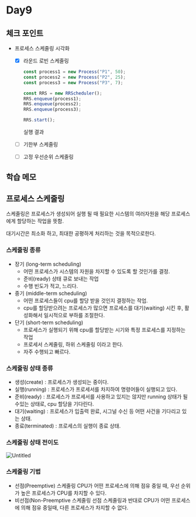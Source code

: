 # Day9

## 체크 포인트

- 프로세스 스케줄링 시각화

  - [x] 라운드 로빈 스케줄링

    ```javascript
    const process1 = new Process("P1", 50);
    const process2 = new Process("P2", 25);
    const process3 = new Process("P3", 7);

    const RRS = new RRScheduler();
    RRS.enqueue(process1);
    RRS.enqueue(process2);
    RRS.enqueue(process3);

    RRS.start();
    ```

    실행 결과

  - [ ] 기한부 스케줄링
  - [ ] 고정 우선순위 스케줄링

## 학습 메모

## 프로세스 스케줄링

스케줄링은 프로세스가 생성되어 실행 될 때 필요한 시스템의 여러자원을 해당 프로세스에게 할당하는 작업을 뜻함.

대기시간은 최소화 하고, 최대한 공평하게 처리하는 것을 목적으로한다.

### 스케줄링 종류

- 장기 (long-term scheduling)
  - 어떤 프로세스가 시스템의 자원을 차지할 수 있도록 할 것인가를 결정.
  - 준비(ready) 상태 큐로 보내는 작업
  - 수행 빈도가 적고, 느리다.
- 중기 (middle-term scheduling)
  - 어떤 프로세스들이 cpu를 할당 받을 것인지 결정하는 작업.
  - cpu를 할당받으려는 프로세스가 많으면 프로세스를 대기(waiting) 시킨 후, 활성화해서 일시적으로 부하를 조절한다.
- 단기 (short-term scheduling)
  - 프로세스가 실행되기 위해 cpu를 할당받는 시기와 특정 프로세스를 지정하는 작업
  - 프로세서 스케줄링, 하위 스케줄링 이라고 한다.
  - 자주 수행되고 빠르다.

### 스케줄링 상태 종류

- 생성(create) : 프로세스가 생성되는 중이다.
- 실행(running) : 프로세스가 프로세서를 차지하여 명령어들이 실행되고 있다.
- 준비(ready) : 프로세스가 프로세서를 사용하고 있지는 않지만 running 상태가 될 수있는 상태로, cpu 할당을 기다린다.
- 대기(waiting) : 프로세스가 입출력 완료, 시그널 수신 등 어떤 사건을 기다리고 있는 상태.
- 종료(terminated) : 프로세스의 실행이 종료 상태.

### 스케줄링 상태 전이도

![Untitled](https://s3-us-west-2.amazonaws.com/secure.notion-static.com/56270a76-96f7-425b-b8e3-17c82bada69e/Untitled.png)

### 스케줄링 기법

- 선점(Preemptive) 스케줄링
  CPU가 어떤 프로세스에 의해 점유 중일 때, 우선 순위가 높은 프로세스가 CPU를 차지할 수 있다.
- 비선점(Non-Preemptive 스케줄링
  선점 스케줄링과 반대로 CPU가 어떤 프로세스에 의해 점유 중일때, 다른 프로세스가 차지할 수 없다.
